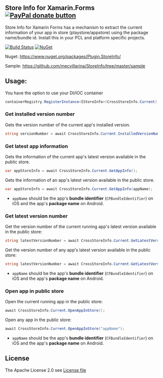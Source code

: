 ##  Store Info for Xamarin.Forms [![PayPal donate button](https://www.paypalobjects.com/en_US/i/btn/btn_donateCC_LG.gif)](https://www.paypal.com/cgi-bin/webscr?cmd=_s-xclick&hosted_button_id=4KHTXCBWYXTNG "Donate to this project using Paypal")


Store Info for Xamarin Forms has a mechanism to extract the current information of your app in store (playstore/appstore) using the package name/bundle id.  Install this in your PCL and platform specific projects.

[![Build Status](https://mecodes.visualstudio.com/XFStoreInfo/_apis/build/status/mecvillarina.StoreInfo?branchName=master)](https://mecodes.visualstudio.com/XFStoreInfo/_apis/build/status/mecvillarina.StoreInfo?branchName=master)
[![NuGet](https://img.shields.io/nuget/v/Plugin.StoreInfo.svg?label=nuget)](https://www.nuget.org/packages/Plugin.StoreInfo)

Nuget: https://www.nuget.org/packages/Plugin.StoreInfo/

Sample: https://github.com/mecvillarina/StoreInfo/tree/master/sample

## Usage:

You have the option to use your DI/IOC container

```C#
containerRegistry.RegisterInstance<IStoreInfo>(CrossStoreInfo.Current);
```

### Get installed version number

Gets the version number of the current app's installed version.

```C#
string versionNumber = await CrossStoreInfo.Current.InstalledVersionNumber;
```

### Get latest app information

Gets the information of the current app's latest version available in the public store.

```C#
var appStoreInfo = await CrossStoreInfo.Current.GetAppInfo();
```

Gets the information of an app's latest version available in the public store.

```C#
var appStoreInfo = await CrossStoreInfo.Current.GetAppInfo(appName);
```

- `appName` should be the app's **bundle identifier** (`CFBundleIdentifier`) on iOS and the app's **package name** on Android.

### Get latest version number

Get the version number of the current running app's latest version available in the public store:

```csharp
string latestVersionNumber = await CrossStoreInfo.Current.GetLatestVersionNumber();
```

Get the version number of any app's latest version available in the public store:

```csharp
string latestVersionNumber = await CrossStoreInfo.Current.GetLatestVersionNumber("appName");
```

- `appName` should be the app's **bundle identifier** (`CFBundleIdentifier`) on iOS and the app's **package name** on Android.

### Open app in public store

Open the current running app in the public store:

```csharp
await CrossStoreInfo.Current.OpenAppInStore();
```

Open any app in the public store:

```csharp
await CrossStoreInfo.Current.OpenAppInStore("appName");
```

- `appName` should be the app's **bundle identifier** (`CFBundleIdentifier`) on iOS and the app's **package name** on Android.

## License
The Apache License 2.0 see [License file](LICENSE)
